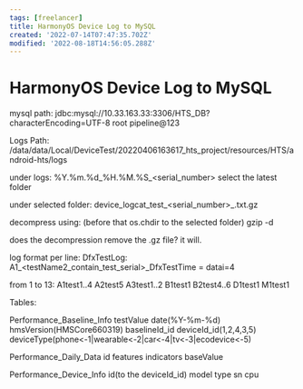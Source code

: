 ```yaml
---
tags: [freelancer]
title: HarmonyOS Device Log to MySQL
created: '2022-07-14T07:47:35.702Z'
modified: '2022-08-18T14:56:05.288Z'
---
```


# HarmonyOS Device Log to MySQL

mysql path:
jdbc:mysql://10.33.163.33:3306/HTS_DB?characterEncoding=UTF-8
root
pipeline@123

Logs Path:
/data/data/Local/DeviceTest/20220406163617_hts_project/resources/HTS/android-hts/logs

under logs:
%Y.%m.%d_%H.%M.%S_<serial_number>
select the latest folder

under selected folder:
device_logcat_test_<serial_number>_<unknownInteger>.txt.gz

decompress using: (before that os.chdir to the selected folder)
gzip -d <file>

does the decompression remove the .gz file?
it will.

log format per line:
DfxTestLog: A1<testName>_<testName2_contain_test_serial>_DfxTestTime = <value> datai=4

from 1 to 13:
A1test1..4
A2test5
A3test1..2
B1test1
B2test4..6
D1test1
M1test1

Tables:

Performance_Baseline_Info
testValue date(%Y-%m-%d) hmsVersion(HMSCore660319) baselineId_id deviceId_id(1,2,4,3,5) deviceType(phone<-1|wearable<-2|car<-4|tv<-3|ecodevice<-5)

Performance_Daily_Data
id features indicators baseValue

Performance_Device_Info
id(to the deviceId_id) model type sn cpu




